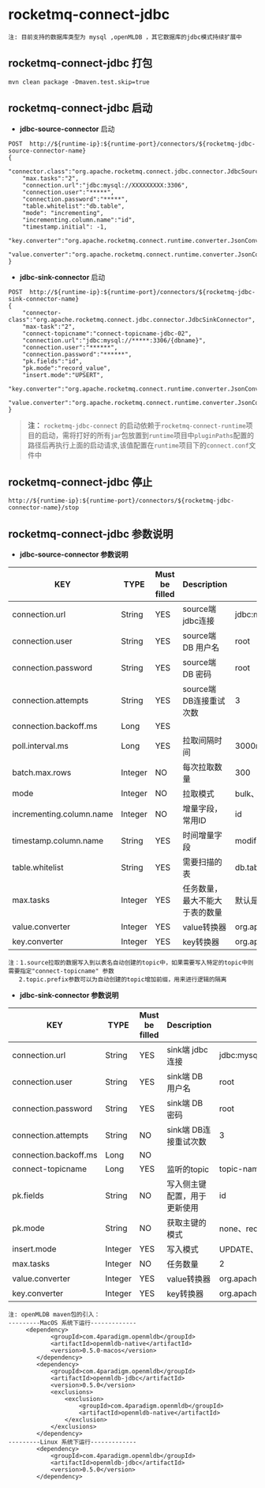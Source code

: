 # rocketmq-connect-jdbc

```  
注: 目前支持的数据库类型为 mysql ,openMLDB ，其它数据库的jdbc模式持续扩展中
```  

## rocketmq-connect-jdbc 打包

```
mvn clean package -Dmaven.test.skip=true
```

## rocketmq-connect-jdbc 启动

* **jdbc-source-connector** 启动

```
POST  http://${runtime-ip}:${runtime-port}/connectors/${rocketmq-jdbc-source-connector-name}
{
    "connector.class":"org.apache.rocketmq.connect.jdbc.connector.JdbcSourceConnector",
    "max.tasks":"2",
    "connection.url":"jdbc:mysql://XXXXXXXXX:3306",
    "connection.user":"*****",
    "connection.password":"*****",
    "table.whitelist":"db.table",
    "mode": "incrementing",
    "incrementing.column.name":"id",
    "timestamp.initial": -1,
    "key.converter":"org.apache.rocketmq.connect.runtime.converter.JsonConverter",
    "value.converter":"org.apache.rocketmq.connect.runtime.converter.JsonConverter"
}
```

* **jdbc-sink-connector** 启动

```
POST  http://${runtime-ip}:${runtime-port}/connectors/${rocketmq-jdbc-sink-connector-name}
{
    "connector-class":"org.apache.rocketmq.connect.jdbc.connector.JdbcSinkConnector",
    "max-task":"2",
    "connect-topicname":"connect-topicname-jdbc-02",
    "connection.url":"jdbc:mysql://*****:3306/{dbname}",
    "connection.user":"******",
    "connection.password":"******",
    "pk.fields":"id",
    "pk.mode":"record_value",
    "insert.mode":"UPSERT",
    "key.converter":"org.apache.rocketmq.connect.runtime.converter.JsonConverter",
    "value.converter":"org.apache.rocketmq.connect.runtime.converter.JsonConverter"
}
```

> **注：** `rocketmq-jdbc-connect` 的启动依赖于`rocketmq-connect-runtime`项目的启动，需将打好的所有`jar`包放置到`runtime`项目中`pluginPaths`配置的路径后再执行上面的启动请求,该值配置在`runtime`项目下的`connect.conf`文件中

## rocketmq-connect-jdbc 停止

```
http://${runtime-ip}:${runtime-port}/connectors/${rocketmq-jdbc-connector-name}/stop
```

## rocketmq-connect-jdbc 参数说明

* **jdbc-source-connector 参数说明**

| KEY                      |  TYPE   | Must be filled | Description      | Example                                                     
|--------------------------|----|---------|------------------|-------------------------------------------------------------|
| connection.url           | String  | YES           | source端 jdbc连接   | jdbc:mysql://XXXXXXXXX:3306                                 |
| connection.user          | String  | YES           | source端 DB 用户名   | root                                                        |
| connection.password      | String  | YES           | source端 DB 密码    | root                                                        |
| connection.attempts      | String  | YES           | source端 DB连接重试次数 | 3                                                           |
| connection.backoff.ms    | Long    | YES           |                  |
| poll.interval.ms         | Long    | YES           | 拉取间隔时间           | 3000ms                                                      |
| batch.max.rows           | Integer | NO            | 每次拉取数量           | 300                                                         |
| mode                     | Integer | NO            | 拉取模式             | bulk、timestamp、incrementing、timestamp+incrementing          |
| incrementing.column.name | Integer | NO            | 增量字段，常用ID        | id                                                          |
| timestamp.column.name    | String  | YES           | 时间增量字段           | modified_time                                               |
| table.whitelist          | String  | YES           | 需要扫描的表           | db.table,db.table01                                         |
| max.tasks                | Integer | YES           | 任务数量，最大不能大于表的数量  | 默认是1                                                        |
| value.converter          | Integer | YES           | value转换器         | org.apache.rocketmq.connect.runtime.converter.record.json.JsonConverter |
| key.converter            | Integer | YES           | key转换器           | org.apache.rocketmq.connect.runtime.converter.record.json.JsonConverter |

```  
注：1.source拉取的数据写入到以表名自动创建的topic中，如果需要写入特定的topic中则需要指定"connect-topicname" 参数
   2.topic.prefix参数可以为自动创建的topic增加前缀，用来进行逻辑的隔离
```  

* **jdbc-sink-connector 参数说明**

| KEY                     |  TYPE   | Must be filled | Description| Example
|-------------------------|----|---------|---------------|------------------|
| connection.url          | String  | YES           | sink端 jdbc连接          | jdbc:mysql://XXXXXXXXX:3306|
| connection.user         | String  | YES           | sink端 DB 用户名 | root |
| connection.password     | String  | YES           | sink端 DB 密码   | root |
| connection.attempts     | String  | NO           | sink端 DB连接重试次数 | 3 |
| connection.backoff.ms   | Long    | NO           |  |
| connect-topicname       | Long    | YES          |监听的topic  | topic-name |
| pk.fields               | String  | NO           |写入侧主键配置，用于更新使用 | id |
| pk.mode                 | String  | NO           |获取主键的模式 | none、record_value |
| insert.mode             | Integer | YES           |写入模式 | UPDATE、UPSERT、INSERT |
| max.tasks               | Integer | NO           |任务数量 | 2 |
| value.converter          | Integer | YES           | value转换器         | org.apache.rocketmq.connect.runtime.converter.record.json.JsonConverter |
| key.converter            | Integer | YES           | key转换器           | org.apache.rocketmq.connect.runtime.converter.record.json.JsonConverter |

```  
注: openMLDB maven包的引入：
---------MacOS 系统下运行-------------
     <dependency>
            <groupId>com.4paradigm.openmldb</groupId>
            <artifactId>openmldb-native</artifactId>
            <version>0.5.0-macos</version>
        </dependency>
        <dependency>
            <groupId>com.4paradigm.openmldb</groupId>
            <artifactId>openmldb-jdbc</artifactId>
            <version>0.5.0</version>
            <exclusions>
                <exclusion>
                    <groupId>com.4paradigm.openmldb</groupId>
                    <artifactId>openmldb-native</artifactId>
                </exclusion>
            </exclusions>
        </dependency>
---------Linux 系统下运行-------------
        <dependency>
            <groupId>com.4paradigm.openmldb</groupId>
            <artifactId>openmldb-jdbc</artifactId>
            <version>0.5.0</version>
        </dependency>
```
